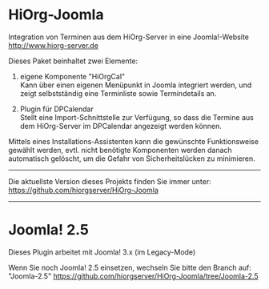 HiOrg-Joomla
============

Integration von Terminen aus dem HiOrg-Server in eine Joomla!-Website  
http://www.hiorg-server.de

Dieses Paket beinhaltet zwei Elemente:

1. eigene Komponente "HiOrgCal"  
Kann über einen eigenen Menüpunkt in Joomla integriert werden, und zeigt 
selbstständig eine Terminliste sowie Termindetails an.

2. Plugin für DPCalendar  
Stellt eine Import-Schnittstelle zur Verfügung, so dass die Termine aus dem
HiOrg-Server im DPCalendar angezeigt werden können.

Mittels eines Installations-Assistenten kann die gewünschte Funktionsweise
gewählt werden, evtl. nicht benötigte Komponenten werden danach automatisch
gelöscht, um die Gefahr von Sicherheitslücken zu minimieren.

----

Die aktuellste Version dieses Projekts finden Sie immer unter:  
https://github.com/hiorgserver/HiOrg-Joomla

----

Joomla! 2.5
===========

Dieses Plugin arbeitet mit Joomla! 3.x (im Legacy-Mode)

Wenn Sie noch Joomla! 2.5 einsetzen, wechseln Sie bitte den Branch auf: 
"Joomla-2.5"
https://github.com/hiorgserver/HiOrg-Joomla/tree/Joomla-2.5